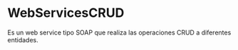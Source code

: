 # WebServicesCRUD
Es un web service tipo SOAP que realiza las operaciones CRUD a diferentes entidades.
